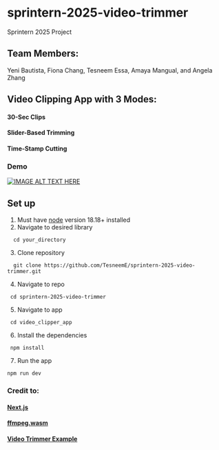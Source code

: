 # sprintern-2025-video-trimmer
Sprintern 2025 Project 
## Team Members: 
Yeni Bautista, Fiona Chang, Tesneem Essa, Amaya Mangual, and Angela Zhang

## Video Clipping App with 3 Modes:
#### 30-Sec Clips
#### Slider-Based Trimming
#### Time-Stamp Cutting


### Demo
[![IMAGE ALT TEXT HERE](https://img.youtube.com/vi/272fk5UuuPA/0.jpg)](https://www.youtube.com/watch?v=272fk5UuuPA)

## Set up
1. Must have [node](https://nodejs.org/en/download) version 18.18+ installed    
2. Navigate to desired library
```
  cd your_directory
```
3. Clone repository
```
  git clone https://github.com/TesneemE/sprintern-2025-video-trimmer.git
```
4. Navigate to repo
```
 cd sprintern-2025-video-trimmer
```
5. Navigate to app
```
 cd video_clipper_app
```
6. Install the dependencies
```
 npm install
```
7. Run the app
 ```
 npm run dev
 ```

### Credit to:
#### [Next.js](https://nextjs.org/)
#### [ffmpeg.wasm](https://ffmpegwasm.netlify.app/)
#### [Video Trimmer Example](https://github.com/ifeoma-imoh/Video-Trimming-App-Using-ffmpeg.wasm/tree/main)
